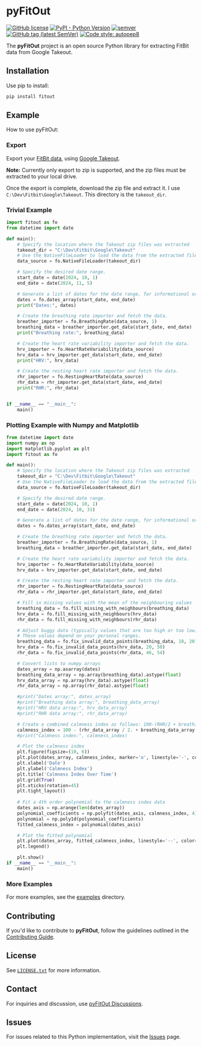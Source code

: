 # pyFitOut
[![GitHub license](https://img.shields.io/github/license/kev-m/pyFitOut)](https://github.com/kev-m/pyFitOut/blob/development/LICENSE.txt)
[![PyPI - Python Version](https://img.shields.io/pypi/pyversions/fitout?logo=pypi)](https://pypi.org/project/fitout/)
[![semver](https://img.shields.io/badge/semver-2.0.0-blue)](https://semver.org/)
[![GitHub tag (latest SemVer)](https://img.shields.io/github/v/tag/kev-m/pyFitOut?sort=semver)](https://github.com/kev-m/pyFitOut/releases)
[![Code style: autopep8](https://img.shields.io/badge/code%20style-autopep8-000000.svg)](https://pypi.org/project/autopep8/)

<!-- ![pyFitOut logo](https://github.com/kev-m/pyFitOut/blob/development/docs/source/figures/Logo_small.png) -->

The **pyFitOut** project is an open source Python library for extracting FitBit data from Google Takeout.

<!-- For detailed documentation, refer to the [pyFitOut Documentation](https://pyFitOut.readthedocs.io/). -->

## Installation

Use pip to install:
```bash
pip install fitout
```

## Example

How to use pyFitOut:

### Export
Export your [FitBit data](https://www.fitbit.com/settings/data/export), using [Google Takeout](https://takeout.google.com/settings/takeout/custom/fitbit?pli=1).

**Note:** Currently only export to zip is supported, and the zip files must be extracted to your local drive.

Once the export is complete, download the zip file and extract it. I use `C:\Dev\Fitbit\Google\Takeout`. 
This directory is the `takeout_dir`.

### Trivial Example
```python
import fitout as fo
from datetime import date

def main():
    # Specify the location where the Takeout zip files was extracted
    takeout_dir = "C:\Dev\Fitbit\Google\Takeout"
    # Use the NativeFileLoader to load the data from the extracted files
    data_source = fo.NativeFileLoader(takeout_dir)

    # Specify the desired date range.
    start_date = date(2024, 10, 1)
    end_date = date(2024, 11, 5)

    # Generate a list of dates for the date range, for informational or plotting purposes.
    dates = fo.dates_array(start_date, end_date)
    print("Dates:", dates)

    # Create the breathing rate importer and fetch the data.
    breather_importer = fo.BreathingRate(data_source, 1)
    breathing_data = breather_importer.get_data(start_date, end_date)
    print("Breathing rate:", breathing_data)

    # Create the heart rate variability importer and fetch the data.
    hrv_importer = fo.HeartRateVariability(data_source)
    hrv_data = hrv_importer.get_data(start_date, end_date)
    print("HRV:", hrv_data)

    # Create the resting heart rate importer and fetch the data.
    rhr_importer = fo.RestingHeartRate(data_source)
    rhr_data = rhr_importer.get_data(start_date, end_date)
    print("RHR:", rhr_data)


if __name__ == "__main__":
    main()
```

### Plotting Example with Numpy and Matplotlib
```python
from datetime import date
import numpy as np
import matplotlib.pyplot as plt
import fitout as fo

def main():
    # Specify the location where the Takeout zip files was extracted
    takeout_dir = "C:\Dev\Fitbit\Google\Takeout"
    # Use the NativeFileLoader to load the data from the extracted files
    data_source = fo.NativeFileLoader(takeout_dir)

    # Specify the desired date range.
    start_date = date(2024, 10, 1)
    end_date = date(2024, 10, 31)

    # Generate a list of dates for the date range, for informational or plotting purposes.
    dates = fo.dates_array(start_date, end_date)

    # Create the breathing rate importer and fetch the data.
    breather_importer = fo.BreathingRate(data_source, 1)
    breathing_data = breather_importer.get_data(start_date, end_date)

    # Create the heart rate variability importer and fetch the data.
    hrv_importer = fo.HeartRateVariability(data_source)
    hrv_data = hrv_importer.get_data(start_date, end_date)

    # Create the resting heart rate importer and fetch the data.
    rhr_importer = fo.RestingHeartRate(data_source)
    rhr_data = rhr_importer.get_data(start_date, end_date)

    # Fill in missing values with the mean of the neighbouring values
    breathing_data = fo.fill_missing_with_neighbours(breathing_data)
    hrv_data = fo.fill_missing_with_neighbours(hrv_data)
    rhr_data = fo.fill_missing_with_neighbours(rhr_data)

    # Adjust buggy data (typically values that are too high or too low) to the mean of the neighbouring values
    # These values depend on your personal ranges.
    breathing_data = fo.fix_invalid_data_points(breathing_data, 10, 20)
    hrv_data = fo.fix_invalid_data_points(hrv_data, 20, 50)
    rhr_data = fo.fix_invalid_data_points(rhr_data, 46, 54)

    # Convert lists to numpy arrays
    dates_array = np.asarray(dates)
    breathing_data_array = np.array(breathing_data).astype(float)
    hrv_data_array = np.array(hrv_data).astype(float)
    rhr_data_array = np.array(rhr_data).astype(float)

    #print("Dates array:", dates_array)
    #print("Breathing data array:", breathing_data_array)
    #print("HRV data array:", hrv_data_array)
    #print("RHR data array:", rhr_data_array)

    # Create a combined calmness index as follows: 100-(RHR/2 + breathing rate*2 - HRV)
    calmness_index = 100 - (rhr_data_array / 2. + breathing_data_array * 2. - hrv_data_array)
    #print("Calmness index:", calmness_index)

    # Plot the calmness index
    plt.figure(figsize=(10, 6))
    plt.plot(dates_array, calmness_index, marker='o', linestyle='-', color='b')
    plt.xlabel('Date')
    plt.ylabel('Calmness Index')
    plt.title('Calmness Index Over Time')
    plt.grid(True)
    plt.xticks(rotation=45)
    plt.tight_layout()
    
    # Fit a 4th order polynomial to the calmness index data
    dates_axis = np.arange(len(dates_array))
    polynomial_coefficients = np.polyfit(dates_axis, calmness_index, 4)
    polynomial = np.poly1d(polynomial_coefficients)
    fitted_calmness_index = polynomial(dates_axis)

    # Plot the fitted polynomial
    plt.plot(dates_array, fitted_calmness_index, linestyle='--', color='r', label='4th Order Polynomial Fit')
    plt.legend()

    plt.show()
if __name__ == "__main__":
    main()
```

### More Examples

For more examples, see the [examples](https://github.com/kev-m/pyFitOut/tree/development/examples) directory.

## Contributing

If you'd like to contribute to **pyFitOut**, follow the guidelines outlined in the [Contributing Guide](https://github.com/kev-m/pyFitOut/blob/development/CONTRIBUTING.md).

## License

See [`LICENSE.txt`](https://github.com/kev-m/pyFitOut/blob/development/LICENSE.txt) for more information.

## Contact

For inquiries and discussion, use [pyFitOut Discussions](https://github.com/kev-m/pyFitOut/discussions).

## Issues

For issues related to this Python implementation, visit the [Issues](https://github.com/kev-m/pyFitOut/issues) page.

